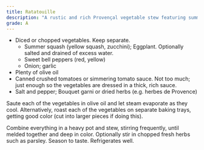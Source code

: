 ```yaml
---
title: Ratatouille
description: "A rustic and rich Provençal vegetable stew featuring summer produce."
grade: A
---
```

- Diced or chopped vegetables. Keep separate.
    - Summer squash (yellow squash, zucchini); Eggplant. Optionally salted and drained of excess water.
    - Sweet bell peppers (red, yellow)
    - Onion; garlic
- Plenty of olive oil
- Canned crushed tomatoes or simmering tomato sauce. Not too much; just enough so the vegetables are dressed in a thick, rich sauce.
- Salt and pepper; Bouquet garni or dried herbs (e.g. herbes de Provence)

Saute each of the vegetables in olive oil and let steam evaporate as they cool. Alternatively, roast each of the vegetables on separate baking trays, getting good color (cut into larger pieces if doing this). 

Combine everything in a heavy pot and stew, stirring frequently, until melded together and deep in color. Optionally stir in chopped fresh herbs such as parsley. Season to taste. Refrigerates well.